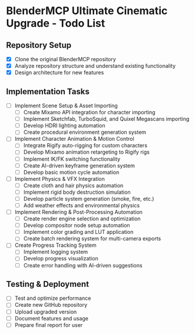 # BlenderMCP Ultimate Cinematic Upgrade - Todo List

## Repository Setup
- [x] Clone the original BlenderMCP repository
- [x] Analyze repository structure and understand existing functionality
- [x] Design architecture for new features

## Implementation Tasks
- [ ] Implement Scene Setup & Asset Importing
  - [ ] Create Mixamo API integration for character importing
  - [ ] Implement Sketchfab, TurboSquid, and Quixel Megascans importing
  - [ ] Develop HDRI lighting automation
  - [ ] Create procedural environment generation system

- [ ] Implement Character Animation & Motion Control
  - [ ] Integrate Rigify auto-rigging for custom characters
  - [ ] Develop Mixamo animation retargeting to Rigify rigs
  - [ ] Implement IK/FK switching functionality
  - [ ] Create AI-driven keyframe generation system
  - [ ] Develop basic motion cycle automation

- [ ] Implement Physics & VFX Integration
  - [ ] Create cloth and hair physics automation
  - [ ] Implement rigid body destruction simulation
  - [ ] Develop particle system generation (smoke, fire, etc.)
  - [ ] Add weather effects and environmental physics

- [ ] Implement Rendering & Post-Processing Automation
  - [ ] Create render engine selection and optimization
  - [ ] Develop compositor node setup automation
  - [ ] Implement color grading and LUT application
  - [ ] Create batch rendering system for multi-camera exports

- [ ] Create Progress Tracking System
  - [ ] Implement logging system
  - [ ] Develop progress visualization
  - [ ] Create error handling with AI-driven suggestions

## Testing & Deployment
- [ ] Test and optimize performance
- [ ] Create new GitHub repository
- [ ] Upload upgraded version
- [ ] Document features and usage
- [ ] Prepare final report for user

